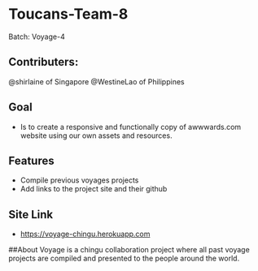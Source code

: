 # Toucans-Team-8
Batch: Voyage-4

## Contributers:
@shirlaine of Singapore
@WestineLao of Philippines

## Goal
* Is to create a responsive and functionally copy of awwwards.com website using our own assets and resources.

## Features
* Compile previous voyages projects
* Add links to the project site and their github

## Site Link
* https://voyage-chingu.herokuapp.com

##About
Voyage is a chingu collaboration project where all past voyage projects are compiled and presented to the people around the world.
